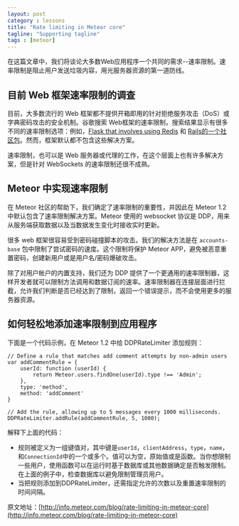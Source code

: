 ```yaml
---
layout: post
category : lessons
title: "Rate limiting in Meteor core"
tagline: "Supporting tagline"
tags : [meteor]
---
```


在这篇文章中，我们将谈论大多数Web应用程序一个共同的需求--速率限制。速率限制是阻止用户发送垃圾内容，用光服务器资源的第一道防线。

## 目前 Web 框架速率限制的调查

目前，大多数流行​​的 Web 框架都不提供开箱即用的针对拒绝服务攻击（DoS）或字典密码攻击的安全机制。谷歌搜索 Web框架的速率限制，搜索结果显示有很多不同的速率限制选项：例如，[Flask that involves using Redis](http://flask.pocoo.org/snippets/70/) 和 [Rails的一个社区包](https://github.com/bendiken/rack-throttle)。然而，框架默认都不包含这些解决方案。

速率限制，也可以是 Web 服务器或代理的工作，在这个层面上也有许多解决方案，但是针对 WebSockets 的速率限制还很不成熟。

## Meteor 中实现速率限制

在 Meteor 社区的帮助下，我们确定了速率限制的重要性，并因此在 Meteor 1.2 中默认包含了速率限制解决方案。Meteor 使用的 websocket 协议是 DDP，用来从服务端获取数据以及当数据发生变化时接收实时更新。

很多 web 框架很容易受到密码碰撞脚本的攻击。我们的解决方法是在 `accounts-base` 包中限制了尝试密码的速度。这个限制将保护 Meteor APP，避免被恶意重置密码，创建新用户或是用户名/密码爆破攻击。

除了对用户帐户的内置支持，我们还为 DDP 提供了一个更通用的速率限制器，这样开发者就可以限制方法调用和数据订阅的速率。速率限制器在连接层面进行拦截，允许我们判断是否已经达到了限制，返回一个错误提示，而不会使用更多的服务器资源。

## 如何轻松地添加速率限制到应用程序

下面是一个代码示例，在 Meteor 1.2 中给 DDPRateLimiter 添加规则：

```
// Define a rule that matches add comment attempts by non-admin users
var addCommentRule = {
    userId: function (userId) {
        return Meteor.users.findOne(userId).type !== 'Admin';
    },
    type: 'method',
    method: 'addComment'
}

// Add the rule, allowing up to 5 messages every 1000 milliseconds.
DDPRateLimiter.addRule(addCommentRule, 5, 1000);
```

解释下上面的代码：

- 规则被定义为一组键值对，其中键是`userId`，`clientAddress`，`type`，`name`，和`ConnectionId`中的一个或多个。值可以为空，原始值或是函数。当你想限制一些用户，使用函数可以在运行时基于数据库或其他数据确定是否触发限制。在上面的例子中，检查数据库以避免限制管理员用户。
- 当把规则添加到DDPRateLimiter，还需指定允许的次数以及重置速率限制的时间间隔。

原文地址：[http://info.meteor.com/blog/rate-limiting-in-meteor-core](http://info.meteor.com/blog/rate-limiting-in-meteor-core)
